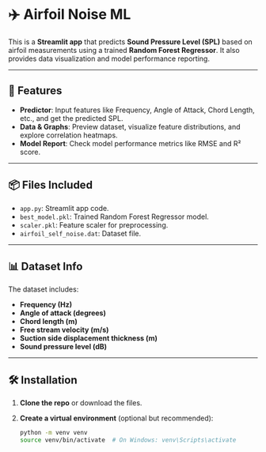 # ✈️ Airfoil Noise ML

This is a **Streamlit app** that predicts **Sound Pressure Level (SPL)** based on airfoil measurements using a trained **Random Forest Regressor**. It also provides data visualization and model performance reporting.

---

## 🚀 Features

- **Predictor**: Input features like Frequency, Angle of Attack, Chord Length, etc., and get the predicted SPL.
- **Data & Graphs**: Preview dataset, visualize feature distributions, and explore correlation heatmaps.
- **Model Report**: Check model performance metrics like RMSE and R² score.

---

## 📦 Files Included

- `app.py`: Streamlit app code.
- `best_model.pkl`: Trained Random Forest Regressor model.
- `scaler.pkl`: Feature scaler for preprocessing.
- `airfoil_self_noise.dat`: Dataset file.

---

## 📊 Dataset Info

The dataset includes:
- **Frequency (Hz)**
- **Angle of attack (degrees)**
- **Chord length (m)**
- **Free stream velocity (m/s)**
- **Suction side displacement thickness (m)**
- **Sound pressure level (dB)**

---

## 🛠️ Installation

1. **Clone the repo** or download the files.

2. **Create a virtual environment** (optional but recommended):
   ```bash
   python -m venv venv
   source venv/bin/activate  # On Windows: venv\Scripts\activate
